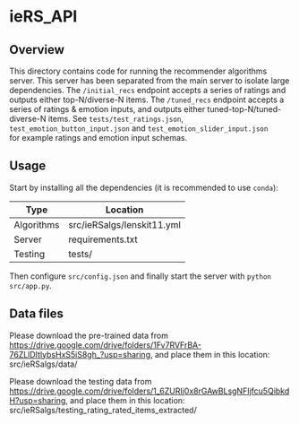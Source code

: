 # ieRS_API

## Overview

This directory contains code for running the recommender algorithms server. This server has been
separated from the main server to isolate large dependencies. 
The `/initial_recs` endpoint accepts a series of ratings and outputs either top-N/diverse-N items. 
The `/tuned_recs` endpoint accepts a series of ratings & emotion inputs, and outputs either 
tuned-top-N/tuned-diverse-N items.
See `tests/test_ratings.json`, `test_emotion_button_input.json` and `test_emotion_slider_input.json`  
for example ratings and emotion input schemas.

## Usage

Start by installing all the dependencies (it is recommended to use `conda`):


|    Type     |        Location             |
|-------------|-----------------------------|
| Algorithms  |  src/ieRSalgs/lenskit11.yml |
| Server      |  requirements.txt           |
| Testing     |  tests/                     |

Then configure `src/config.json` 
and finally start the server with `python src/app.py`. 

## Data files
Please download the pre-trained data from 
https://drive.google.com/drive/folders/1Fv7RVFrBA-76ZLlDItlybsHxS5iS8gh_?usp=sharing,
and place them in this location: src/ieRSalgs/data/

Please download the testing data from 
https://drive.google.com/drive/folders/1_6ZURIj0x8rGAwBLsgNFIjfcu5QibkdH?usp=sharing,
and place them in this location: src/ieRSalgs/testing_rating_rated_items_extracted/